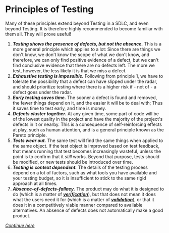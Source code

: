 # **Principles of Testing**

Many of these principles extend beyond Testing in a SDLC, and even beyond Testing. It is therefore highly recommended to become familiar with them all. They will prove useful!

1. ***Testing shows the presence of defects, but not the absence.***
  This is a more general principle which applies to a lot: Since there are things we don't know, we don't know the scope of what we don't know, and therefore, we can only find positive evidence of a defect, but we can't find conclusive evidence that there are no defects left. The more we test, however, the less likely it is that we miss a defect.
2. ***Exhaustive testing is impossible.***
  Following from principle 1, we have to tolerate the possibility that a defect can have slipped under the radar, and should prioritize testing where there is a higher risk if - not of - a defect goes under the radar.
3. ***Early testing saves time.***
  The sooner a defect is found and removed, the fewer things depend on it, and the easier it will be to deal with; Thus it saves time to test early, and time is money.
4. ***Defects cluster together.***
  At any given time, some part of code will be of the lowest quality in the project and have the majority of the project's defects in it or nearby. This is a consequence of self-reinforcing effects at play, such as human attention, and is a general principle known as the Pareto principle.
5. ***Tests wear out.***
  The same test will find the same things when applied to the same object. If the test object is improved based on test feedback, that means running that test becomes increasingly wasteful, unless the point is to confirm that it *still* works. Beyond that purpose, tests should be modified, or new tests should be introduced over time.
6. ***Testing is context dependent.***
  The details of the testing process depend on a lot of factors, such as what tools you have available and your testing budget, so it is insufficient to stick to the same rigid approach at all times.
7. ***Absence-of-defects-fallacy.***
  The product may do what it is designed to do (which is a matter of ***[verification](/0/1.Core_Concepts.md#verification)***), but that does not mean it does what the users need it for (which is a matter of ***[validation](/0/1.Core_Concepts.md#validation)***), or that it does it in a competitively viable manner compared to available alternatives. An absence of defects does not automatically make a good product.

*[Continue here](/0/3.Essential_Skills.md)*